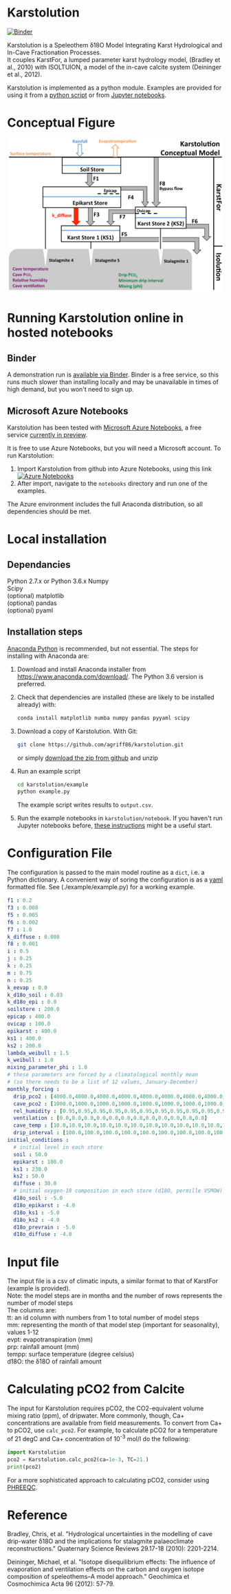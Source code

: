 # Karstolution


[![Binder](https://mybinder.org/badge.svg)](https://mybinder.org/v2/gh/agriff86/karstolution/master?filepath=notebooks%2FKarstolution-example-2.ipynb)


Karstolution is a Speleothem δ18O Model Integrating Karst Hydrological and In-Cave Fractionation Processes.  
It couples KarstFor, a lumped parameter karst hydrology model, (Bradley et al., 2010) with ISOLTUION, a model of the in-cave calcite system (Deininger et al., 2012).

Karstolution is implemented as a python module.  Examples are provided for using it from a [python script](./example) or from [Jupyter notebooks](./notebooks).

# Conceptual Figure
![Karstolution Conceptual Figure](./concept.jpg "Karstolution Conceptual Figure")

# Running Karstolution online in hosted notebooks

## Binder

A demonstration run is [available via Binder](https://mybinder.org/v2/gh/agriff86/karstolution/master?filepath=notebooks%2FKarstolution-example-2.ipynb).  Binder is a free service, so this runs much slower than installing locally and may be unavailable in times of high demand, but you won't need to sign up.

## Microsoft Azure Notebooks

Karstolution has been tested with [Microsoft Azure Notebooks](https://notebooks.azure.com), a free service [currently in preview](https://notebooks.azure.com/help/preview). 

It is free to use Azure Notebooks, but you will need a Microsoft account.  To run Karstolution:

 1. Import Karstolution from github into Azure Notebooks, using this link [![Azure Notebooks](https://notebooks.azure.com/launch.png)](https://notebooks.azure.com/import/gh/agriff86/karstolution)
 2. After import, navigate to the `notebooks` directory and run one of the examples.

The Azure environment includes the full Anaconda distribution, so all dependencies should be met.


# Local installation

## Dependancies

Python 2.7.x or Python 3.6.x
Numpy  
Scipy  
(optional) matplotlib  
(optional) pandas  
(optional) pyaml

## Installation steps

[Anaconda Python](https://www.anaconda.com) is recommended, but not essential.  The steps for installing with Anaconda are:

1. Download and install Anaconda installer from https://www.anaconda.com/download/.  The Python 3.6 version is preferred.

2. Check that dependencies are installed (these are likely to be installed already) with:
   ````sh
   conda install matplotlib numba numpy pandas pyyaml scipy
   ````

3. Download a copy of Karstolution.  With Git:
   ````sh
   git clone https://github.com/agriff86/karstolution.git
   ````
   or simply [download the zip from github](https://github.com/agriff86/karstolution/archive/master.zip) and unzip

4. Run an example script
   ````sh
   cd karstolution/example
   python example.py
   ````
   The example script writes results to `output.csv`.

5. Run the example notebooks in `karstolution/notebook`.  If you haven't run Jupyter notebooks before, [these instructions](http://jupyter-notebook-beginner-guide.readthedocs.io/en/latest/) might be a useful start.

# Configuration File

The configuration is passed to the main model routine as a `dict`, i.e. a Python dictionary.
A convenient way of soring the configuration is as a [yaml](http://yaml.org/) formatted file.
See (./example/example.py) for a working example.

```yaml
f1 : 0.2
f3 : 0.008
f5 : 0.005
f6 : 0.002
f7 : 1.0
k_diffuse : 0.008
f8 : 0.001
i : 0.5
j : 0.25
k : 0.25
m : 0.75
n : 0.25
k_eevap : 0.0
k_d18o_soil : 0.03
k_d18o_epi : 0.0
soilstore : 200.0
epicap : 400.0
ovicap : 100.0
epikarst : 400.0
ks1 : 400.0
ks2 : 200.0
lambda_weibull : 1.5
k_weibull : 1.0
mixing_parameter_phi : 1.0
# these parameters are forced by a climatological monthly mean
# (so there needs to be a list of 12 values, January-December)
monthly_forcing : 
  drip_pco2 : [4000.0,4000.0,4000.0,4000.0,4000.0,4000.0,4000.0,4000.0,4000.0,4000.0,4000.0,4000.0]
  cave_pco2 : [1000.0,1000.0,1000.0,1000.0,1000.0,1000.0,1000.0,1000.0,1000.0,1000.0,1000.0,1000.0]
  rel_humidity : [0.95,0.95,0.95,0.95,0.95,0.95,0.95,0.95,0.95,0.95,0.95,0.95]
  ventilation : [0.0,0.0,0.0,0.0,0.0,0.0,0.0,0.0,0.0,0.0,0.0,0.0]
  cave_temp : [10.0,10.0,10.0,10.0,10.0,10.0,10.0,10.0,10.0,10.0,10.0,10.0]
  drip_interval : [100.0,100.0,100.0,100.0,100.0,100.0,100.0,100.0,100.0,100.0,100.0,100.0]
initial_conditions :
  # initial level in each store
  soil : 50.0
  epikarst : 100.0
  ks1 : 230.0
  ks2 : 50.0
  diffuse : 30.0
  # initial oxygen-18 composition in each store (d18O, permille VSMOW)
  d18o_soil : -5.0
  d18o_epikarst : -4.0
  d18o_ks1 : -5.0
  d18o_ks2 : -4.0
  d18o_prevrain : -5.0
  d18o_diffuse : -4.0
```  


# Input file
The input file is a csv of climatic inputs, a similar format to that of KarstFor (example is provided).  
Note: the model steps are in months and the number of rows represents the number of model steps   
The columns are:  
tt: an id column with numbers from 1 to total number of model steps  
mm: representing the month of that model step (important for seasonality), values 1-12  
evpt: evapotranspiration (mm)  
prp: rainfall amount (mm)  
tempp: surface temperature (degree celsius)  
d18O: the δ18O of rainfall amount  

# Calculating pCO2 from Calcite

The input for Karstolution requires pCO2, the CO2-equivalent volume mixing ratio (ppm), of dripwater.  More commonly, though, Ca+ concentrations are available from field measurements.  To convert from Ca+ to pCO2, use `calc_pco2`.  For example, to calculate pCO2 for a temperature of 21 degC and Ca+ concentration of 10<sup>-3</sup> mol/l do the following:

```python
import Karstolution
pco2 = Karstolution.calc_pco2(ca=1e-3, TC=21.)
print(pco2)
```

For a more sophisticated approach to calculating pCO2, consider using [PHREEQC](https://wwwbrr.cr.usgs.gov/projects/GWC_coupled/phreeqc/).

# Reference

Bradley, Chris, et al. "Hydrological uncertainties in the modelling of cave drip-water δ18O and the implications for stalagmite palaeoclimate reconstructions." Quaternary Science Reviews 29.17-18 (2010): 2201-2214.

Deininger, Michael, et al. "Isotope disequilibrium effects: The influence of evaporation and ventilation effects on the carbon and oxygen isotope composition of speleothems–A model approach." Geochimica et Cosmochimica Acta 96 (2012): 57-79.
